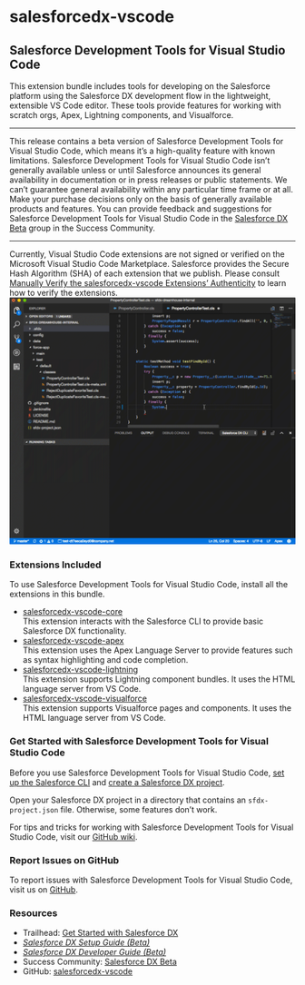 # salesforcedx-vscode

## Salesforce Development Tools for Visual Studio Code  

This extension bundle includes tools for developing on the Salesforce platform using the Salesforce DX development flow in the lightweight, extensible VS Code editor. These tools provide features for working with scratch orgs, Apex, Lightning components, and Visualforce.

---
This release contains a beta version of Salesforce Development Tools for Visual Studio Code, which means it’s a high-quality feature with known limitations. Salesforce Development Tools for Visual Studio Code isn’t generally available unless or until Salesforce announces its general availability in documentation or in press releases or public statements. We can’t guarantee general availability within any particular time frame or at all. Make your purchase decisions only on the basis of generally available products and features. You can provide feedback and suggestions for Salesforce Development Tools for Visual Studio Code in the [Salesforce DX Beta](https://success.salesforce.com/_ui/core/chatter/groups/GroupProfilePage?g=0F93A000000HTp1) group in the Success Community.

---
Currently, Visual Studio Code extensions are not signed or verified on the Microsoft Visual Studio Code Marketplace. Salesforce provides the Secure Hash Algorithm (SHA) of each extension that we publish. Please consult [Manually Verify the salesforcedx-vscode Extensions’ Authenticity](https://developer.salesforce.com/media/vscode/SHA256.md) to learn how to verify the extensions.  
![GIF showing Apex code completion, pushing source to a scratch org, and running Apex tests](https://github.com/forcedotcom/salesforcedx-vscode/blob/develop/packages/salesforcedx-vscode/images/overview.gif)  

### Extensions Included  
To use Salesforce Development Tools for Visual Studio Code, install all the extensions in this bundle.
* [salesforcedx-vscode-core](https://marketplace.visualstudio.com/items?itemName=salesforce.salesforcedx-vscode-core)  
   This extension interacts with the Salesforce CLI to provide basic Salesforce DX functionality.
* [salesforcedx-vscode-apex](https://marketplace.visualstudio.com/items?itemName=salesforce.salesforcedx-vscode-apex)  
   This extension uses the Apex Language Server to provide features such as syntax highlighting and code completion.
* [salesforcedx-vscode-lightning](https://marketplace.visualstudio.com/items?itemName=salesforce.salesforcedx-vscode-lightning)  
   This extension supports Lightning component bundles. It uses the HTML language server from VS Code.
* [salesforcedx-vscode-visualforce](https://marketplace.visualstudio.com/items?itemName=salesforce.salesforcedx-vscode-visualforce)  
   This extension supports Visualforce pages and components. It uses the HTML language server from VS Code.  
   
### Get Started with Salesforce Development Tools for Visual Studio Code
Before you use Salesforce Development Tools for Visual Studio Code, [set up the Salesforce CLI](https://developer.salesforce.com/docs/atlas.en-us.sfdx_setup.meta/sfdx_setup) and [create a Salesforce DX project](https://developer.salesforce.com/docs/atlas.en-us.sfdx_dev.meta/sfdx_dev/sfdx_dev_workspace_setup.htm). 

Open your Salesforce DX project in a directory that contains an `sfdx-project.json` file. Otherwise, some features don’t work. 

For tips and tricks for working with Salesforce Development Tools for Visual Studio Code, visit our [GitHub wiki](https://github.com/forcedotcom/salesforcedx-vscode/wiki/Tips-and-Tricks).  

### Report Issues on GitHub
To report issues with Salesforce Development Tools for Visual Studio Code, visit us on [GitHub](https://github.com/forcedotcom/salesforcedx-vscode).  

### Resources
* Trailhead: [Get Started with Salesforce DX](https://trailhead.salesforce.com/trails/sfdx_get_started)
* _[Salesforce DX Setup Guide (Beta)](https://developer.salesforce.com/docs/atlas.en-us.sfdx_setup.meta/sfdx_setup)_
* _[Salesforce DX Developer Guide (Beta)](https://developer.salesforce.com/docs/atlas.en-us.sfdx_dev.meta/sfdx_dev)_
* Success Community: [Salesforce DX Beta](https://success.salesforce.com/_ui/core/chatter/groups/GroupProfilePage?g=0F93A000000HTp1)
* GitHub: [salesforcedx-vscode](https://github.com/forcedotcom/salesforcedx-vscode)
